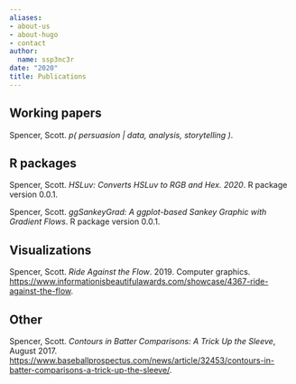 ```yaml
---
aliases:
- about-us
- about-hugo
- contact
author:
  name: ssp3nc3r
date: "2020"
title: Publications
---
```


## Working papers

Spencer, Scott. _p( persuasion | data, analysis, storytelling )_.

## R packages

Spencer, Scott. _HSLuv: Converts HSLuv to RGB and Hex. 2020_. R package version 0.0.1.

Spencer, Scott. _ggSankeyGrad: A ggplot-based Sankey Graphic with Gradient Flows_. R package version 0.0.1.

## Visualizations

Spencer, Scott. _Ride Against the Flow_. 2019. Computer graphics. https://www.informationisbeautifulawards.com/showcase/4367-ride-against-the-flow.

## Other

Spencer, Scott. _Contours in Batter Comparisons: A Trick Up the Sleeve_, August 2017. https://www.baseballprospectus.com/news/article/32453/contours-in-batter-comparisons-a-trick-up-the-sleeve/.

